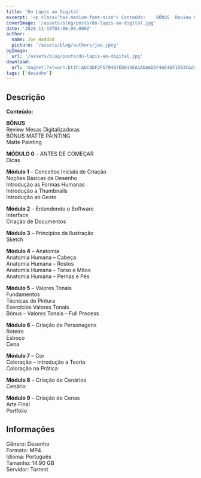 ```yaml
---
title: 'Do Lápis ao Digital'
excerpt: '<p class="has-medium-font-size"> Conteúdo:    BÔNUS  Review Mesas Digitalizadoras BÔNUS MATTE PAINTING Matte Painting   MÓDULO 0  – ANTES DE COMEÇAR Dicas   Módulo 1  – Conceitos Iniciais de Criação<br/'
coverImage: '/assets/blog/posts/do-lapis-ao-digital.jpg'
date: '2020-11-19T03:00:00.000Z'
author:
  name: Joe Haddad
  picture: '/assets/blog/authors/joe.jpeg'
ogImage:
  url: '/assets/blog/posts/do-lapis-ao-digital.jpg'
download:
  url: 'magnet:?xt=urn:btih:ADC8DF2F5704B7ED014EA1ADA6DDF4AE4DF1583C&dn=DO%20L%c3%81PIS%20AO%20DIGITAL&tr=udp%3a%2f%2ftracker.openbittorrent.com%3a1337%2fannounce&tr=udp%3a%2f%2ftracker.opentrackr.org%3a1337%2fannounce'
tags: ['desenho']
---
```

<h2>Descrição</h2>
<p></p><p class="has-medium-font-size"><strong>Conteúdo:</strong></p><p><strong>BÔNUS</strong><br/>Review Mesas Digitalizadoras<br/>BÔNUS MATTE PAINTING<br/>Matte Painting</p><p><strong>MÓDULO 0</strong> – ANTES DE COMEÇAR<br/>Dicas</p><p><strong>Módulo 1</strong> – Conceitos Iniciais de Criação<br/>Noções Básicas de Desenho<br/>Introdução as Formas Humanas<br/>Introdução a Thumbnails<br/>Introdução ao Gesto</p><p><strong>Módulo 2</strong> – Entendendo o Software<br/>Interface<br/>Criação de Documentos</p><p><strong>Módulo 3</strong> – Princípios da Ilustração<br/>Sketch</p><p><strong>Módulo 4</strong> – Anatomia<br/>Anatomia Humana – Cabeça<br/>Anatomia Humana – Rostos<br/>Anatomia Humana – Torso e Mãos<br/>Anatomia Humana – Pernas e Pés</p><p><strong>Módulo 5</strong> – Valores Tonais<br/>Fundamentos<br/>Técnicas de Pintura<br/>Exercícios Valores Tonais<br/>Bônus – Valores Tonais – Full Process</p><p><strong>Módulo 6</strong> – Criação de Personagens<br/>Roteiro<br/>Esboço<br/>Cena</p><p><strong>Módulo 7</strong> – Cor<br/>Coloração – Introdução a Teoria<br/>Coloração na Prática</p><p><strong>Módulo 8</strong> – Criação de Cenários<br/>Cenário</p><p><strong>Módulo 9</strong> – Criação de Cenas<br/>Arte Final<br/>Portfólio</p><h2>Informações</h2><p>Gênero: Desenho<br/>Formato: MP4<br/>Idioma: Português<br/>Tamanho: 14.90 GB<br/>Servidor: Torrent</p>